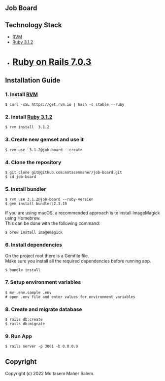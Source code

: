 
## Job Board


## Technology Stack

- [RVM][rvm]
- [Ruby 3.1.2][ruby]
- [Ruby on Rails 7.0.3][rails]
  =

## Installation Guide

### 1. Install [RVM][rvm]
    $ curl -sSL https://get.rvm.io | bash -s stable --ruby

### 2. Install [Ruby  3.1.2][ruby]
    $ rvm install  3.1.2

### 3. Create new gemset and use it
    $ rvm use  3.1.2@job-board --create

### 4. Clone the repository
	$ git clone git@github.com:motasemmaher/job-board.git
	$ cd job-board

### 5. Install bundler
    $ rvm use 3.1.2@job-board --ruby-version
    $ gem install bundler:2.3.10

If you are using macOS, a recommended approach is to install ImageMagick using Homebrew.   
This can be done with the following command:

    $ brew install imagemagick

### 6. Install dependencies
On the project root there is a Gemfile file.  
Make sure you install all the required dependencies before running app.

    $ bundle install

### 7. Setup environment variables
    $ mv .env.sample .env
    # open .env file and enter values for environment variables

### 8. Create and migrate database
    $ rails db:create
    $ rails db:migrate

### 9. Run App
    $ rails server -p 3001 -b 0.0.0.0


## Copyright
Copyright (c) 2022 Mo'tasem Maher Salem.

[rvm]: https://rvm.io/
[ruby]: https://www.ruby-lang.org/
[rails]: http://rubyonrails.org/
[brew]: https://brew.sh/
